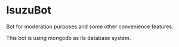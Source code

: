 # IsuzuBot

Bot for moderation purposes and some other convenience features.

This bot is using mongodb as its database system.
